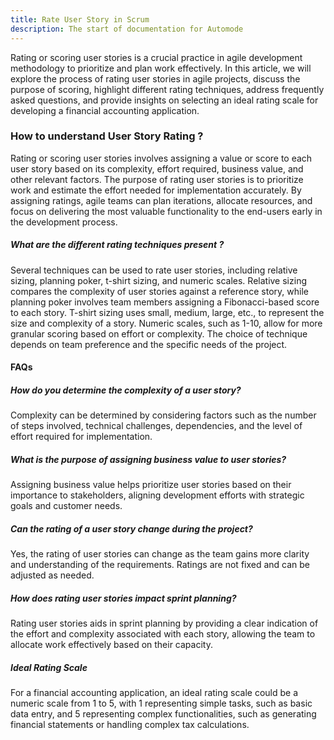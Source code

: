 ```yaml
---
title: Rate User Story in Scrum
description: The start of documentation for Automode
---
```


Rating or scoring user stories is a crucial practice in agile development methodology to prioritize and plan work effectively. In this article, we will explore the process of rating user stories in agile projects, discuss the purpose of scoring, highlight different rating techniques, address frequently asked questions, and provide insights on selecting an ideal rating scale for developing a financial accounting application.

### How to understand User Story Rating ?

Rating or scoring user stories involves assigning a value or score to each user story based on its complexity, effort required, business value, and other relevant factors. The purpose of rating user stories is to prioritize work and estimate the effort needed for implementation accurately. By assigning ratings, agile teams can plan iterations, allocate resources, and focus on delivering the most valuable functionality to the end-users early in the development process.

##### What are the different rating techniques present ?

Several techniques can be used to rate user stories, including relative sizing, planning poker, t-shirt sizing, and numeric scales. Relative sizing compares the complexity of user stories against a reference story, while planning poker involves team members assigning a Fibonacci-based score to each story. T-shirt sizing uses small, medium, large, etc., to represent the size and complexity of a story. Numeric scales, such as 1-10, allow for more granular scoring based on effort or complexity. The choice of technique depends on team preference and the specific needs of the project.

#### FAQs

##### How do you determine the complexity of a user story?

Complexity can be determined by considering factors such as the number of steps involved, technical challenges, dependencies, and the level of effort required for implementation.

##### What is the purpose of assigning business value to user stories?

Assigning business value helps prioritize user stories based on their importance to stakeholders, aligning development efforts with strategic goals and customer needs.

##### Can the rating of a user story change during the project?

Yes, the rating of user stories can change as the team gains more clarity and understanding of the requirements. Ratings are not fixed and can be adjusted as needed.

##### How does rating user stories impact sprint planning?

Rating user stories aids in sprint planning by providing a clear indication of the effort and complexity associated with each story, allowing the team to allocate work effectively based on their capacity.

##### Ideal Rating Scale

For a financial accounting application, an ideal rating scale could be a numeric scale from 1 to 5, with 1 representing simple tasks, such as basic data entry, and 5 representing complex functionalities, such as generating financial statements or handling complex tax calculations.
